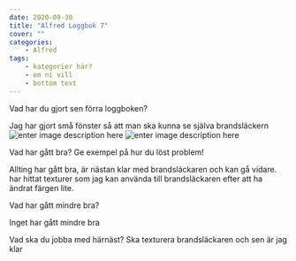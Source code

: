```yaml
---
date: 2020-09-30
title: "Alfred Loggbok 7"
cover: ""
categories: 
    - Alfred
tags:
    - kategorier här?
    - om ni vill
    - bottom text
---
```



Vad har du gjort sen förra loggboken?

Jag har gjort små fönster så att man ska kunna se själva brandsläckern
![enter image description here](https://cdn.discordapp.com/attachments/493512369662590977/760787595453267999/20-09-30_1.png)
![enter image description here](https://cdn.discordapp.com/attachments/493512369662590977/760787609123029022/20-09-30_2.png)

Vad har gått bra? Ge exempel på hur du löst problem!

Allting har gått bra, är nästan klar med brandsläckaren och kan gå vidare. har hittat texturer som jag kan använda till brandsläckaren efter att ha ändrat färgen lite.

Vad har gått mindre bra? 

Inget har gått mindre bra

Vad ska du jobba med härnäst?
Ska texturera brandsläckaren och sen är jag klar
